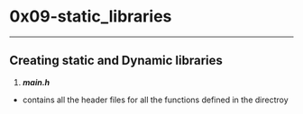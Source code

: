 # 0x09-static_libraries
---

## Creating static and Dynamic libraries

1. ***main.h***
- contains all the header files for all the functions defined in the directroy
